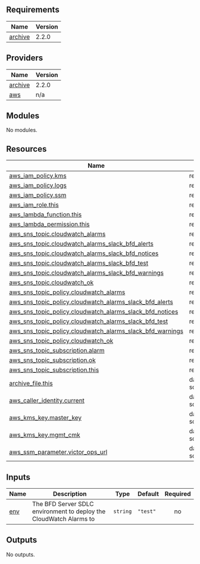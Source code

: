 <!-- BEGIN_TF_DOCS -->
## Requirements

| Name | Version |
|------|---------|
| <a name="requirement_archive"></a> [archive](#requirement\_archive) | 2.2.0 |

## Providers

| Name | Version |
|------|---------|
| <a name="provider_archive"></a> [archive](#provider\_archive) | 2.2.0 |
| <a name="provider_aws"></a> [aws](#provider\_aws) | n/a |

## Modules

No modules.

## Resources

| Name | Type |
|------|------|
| [aws_iam_policy.kms](https://registry.terraform.io/providers/hashicorp/aws/latest/docs/resources/iam_policy) | resource |
| [aws_iam_policy.logs](https://registry.terraform.io/providers/hashicorp/aws/latest/docs/resources/iam_policy) | resource |
| [aws_iam_policy.ssm](https://registry.terraform.io/providers/hashicorp/aws/latest/docs/resources/iam_policy) | resource |
| [aws_iam_role.this](https://registry.terraform.io/providers/hashicorp/aws/latest/docs/resources/iam_role) | resource |
| [aws_lambda_function.this](https://registry.terraform.io/providers/hashicorp/aws/latest/docs/resources/lambda_function) | resource |
| [aws_lambda_permission.this](https://registry.terraform.io/providers/hashicorp/aws/latest/docs/resources/lambda_permission) | resource |
| [aws_sns_topic.cloudwatch_alarms](https://registry.terraform.io/providers/hashicorp/aws/latest/docs/resources/sns_topic) | resource |
| [aws_sns_topic.cloudwatch_alarms_slack_bfd_alerts](https://registry.terraform.io/providers/hashicorp/aws/latest/docs/resources/sns_topic) | resource |
| [aws_sns_topic.cloudwatch_alarms_slack_bfd_notices](https://registry.terraform.io/providers/hashicorp/aws/latest/docs/resources/sns_topic) | resource |
| [aws_sns_topic.cloudwatch_alarms_slack_bfd_test](https://registry.terraform.io/providers/hashicorp/aws/latest/docs/resources/sns_topic) | resource |
| [aws_sns_topic.cloudwatch_alarms_slack_bfd_warnings](https://registry.terraform.io/providers/hashicorp/aws/latest/docs/resources/sns_topic) | resource |
| [aws_sns_topic.cloudwatch_ok](https://registry.terraform.io/providers/hashicorp/aws/latest/docs/resources/sns_topic) | resource |
| [aws_sns_topic_policy.cloudwatch_alarms](https://registry.terraform.io/providers/hashicorp/aws/latest/docs/resources/sns_topic_policy) | resource |
| [aws_sns_topic_policy.cloudwatch_alarms_slack_bfd_alerts](https://registry.terraform.io/providers/hashicorp/aws/latest/docs/resources/sns_topic_policy) | resource |
| [aws_sns_topic_policy.cloudwatch_alarms_slack_bfd_notices](https://registry.terraform.io/providers/hashicorp/aws/latest/docs/resources/sns_topic_policy) | resource |
| [aws_sns_topic_policy.cloudwatch_alarms_slack_bfd_test](https://registry.terraform.io/providers/hashicorp/aws/latest/docs/resources/sns_topic_policy) | resource |
| [aws_sns_topic_policy.cloudwatch_alarms_slack_bfd_warnings](https://registry.terraform.io/providers/hashicorp/aws/latest/docs/resources/sns_topic_policy) | resource |
| [aws_sns_topic_policy.cloudwatch_ok](https://registry.terraform.io/providers/hashicorp/aws/latest/docs/resources/sns_topic_policy) | resource |
| [aws_sns_topic_subscription.alarm](https://registry.terraform.io/providers/hashicorp/aws/latest/docs/resources/sns_topic_subscription) | resource |
| [aws_sns_topic_subscription.ok](https://registry.terraform.io/providers/hashicorp/aws/latest/docs/resources/sns_topic_subscription) | resource |
| [aws_sns_topic_subscription.this](https://registry.terraform.io/providers/hashicorp/aws/latest/docs/resources/sns_topic_subscription) | resource |
| [archive_file.this](https://registry.terraform.io/providers/hashicorp/archive/2.2.0/docs/data-sources/file) | data source |
| [aws_caller_identity.current](https://registry.terraform.io/providers/hashicorp/aws/latest/docs/data-sources/caller_identity) | data source |
| [aws_kms_key.master_key](https://registry.terraform.io/providers/hashicorp/aws/latest/docs/data-sources/kms_key) | data source |
| [aws_kms_key.mgmt_cmk](https://registry.terraform.io/providers/hashicorp/aws/latest/docs/data-sources/kms_key) | data source |
| [aws_ssm_parameter.victor_ops_url](https://registry.terraform.io/providers/hashicorp/aws/latest/docs/data-sources/ssm_parameter) | data source |

## Inputs

| Name | Description | Type | Default | Required |
|------|-------------|------|---------|:--------:|
| <a name="input_env"></a> [env](#input\_env) | The BFD Server SDLC environment to deploy the CloudWatch Alarms to | `string` | `"test"` | no |

## Outputs

No outputs.
<!-- END_TF_DOCS -->
